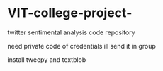 # VIT-college-project-
twitter sentimental analysis code repository

need private code of credentials ill send it in group

install tweepy and textblob



